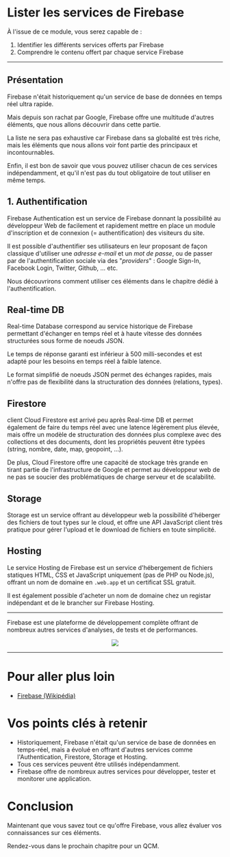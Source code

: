 # Lister les services de Firebase

À l'issue de ce module, vous serez capable de :

1. Identifier les différents services offerts par Firebase
2. Comprendre le contenu offert par chaque service Firebase

---

## Présentation

Firebase n'était historiquement qu'un service de base de données en temps réel ultra rapide.

Mais depuis son rachat par Google, Firebase offre une multitude d'autres éléments, que nous allons découvrir dans cette partie.

La liste ne sera pas exhaustive car Firebase dans sa globalité est très riche, mais les éléments que nous allons voir font partie des principaux et incontournables.

Enfin, il est bon de savoir que vous pouvez utiliser chacun de ces services indépendamment, et qu'il n'est pas du tout obligatoire de tout utiliser en même temps.

## 1. Authentification

Firebase Authentication est un service de Firebase donnant la possibilité au développeur Web de facilement et rapidement mettre en place un module d'inscription et de connexion (= authentification) des visiteurs du site.

Il est possible d'authentifier ses utilisateurs en leur proposant de façon classique d'utiliser une _adresse e-mail_ et un _mot de passe_, ou de passer par de l'authentification sociale via des "_providers_" : Google Sign-In, Facebook Login, Twitter, Github, … etc.

Nous découvrirons comment utiliser ces éléments dans le chapitre dédié à l'authentification.

## Real-time DB

Real-time Database correspond au service historique de Firebase permettant d'échanger en temps réel et à haute vitesse des données structurées sous forme de noeuds JSON.

Le temps de réponse garanti est inférieur à 500 milli-secondes et est adapté pour les besoins en temps réel à faible latence.

Le format simplifié de noeuds JSON permet des échanges rapides, mais n'offre pas de flexibilité dans la structuration des données (relations, types).

## Firestore
client
Cloud Firestore est arrivé peu après Real-time DB et permet également de faire du temps réel avec une latence légèrement plus élevée, mais offre un modèle de structuration des données plus complexe avec des collections et des documents, dont les propriétés peuvent être typées (string, nombre, date, map, geopoint, …).

De plus, Cloud Firestore offre une capacité de stockage très grande en tirant partie de l'infrastructure de Google et permet au développeur web de ne pas se soucier des problématiques de charge serveur et de scalabilité.

## Storage

Storage est un service offrant au développeur web la possibilité d'héberger des fichiers de tout types sur le cloud, et offre une API JavaScript client très pratique pour gérer l'upload et le download de fichiers en toute simplicité.

## Hosting

Le service Hosting de Firebase est un service d'hébergement de fichiers statiques HTML, CSS et JavaScript uniquement (pas de PHP ou Node.js), offrant un nom de domaine en `.web.app` et un certificat SSL gratuit.

Il est également possible d'acheter un nom de domaine chez un registar indépendant et de le brancher sur Firebase Hosting.

---

Firebase est une plateforme de développement complète offrant de nombreux autres services d'analyses, de tests et de performances.

<p align="center"><img src="./images/firebase-plateforme.png"></p>

---

# Pour aller plus loin

- [Firebase (Wikipédia)](https://fr.wikipedia.org/wiki/Firebase)

# Vos points clés à retenir

- Historiquement, Firebase n'était qu'un service de base de données en temps-réel, mais a évolué en offrant d'autres services comme l'Authentication, Firestore, Storage et Hosting.
- Tous ces services peuvent être utilisés indépendamment.
- Firebase offre de nombreux autres services pour développer, tester et monitorer une application.

# Conclusion

Maintenant que vous savez tout ce qu'offre Firebase, vous allez évaluer vos connaissances sur ces éléments.

Rendez-vous dans le prochain chapitre pour un QCM.